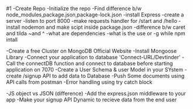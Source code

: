 
#1 
-Create Repo
-Initialize the repo
-Find difference b/w node_modules,package.json,package-lock.json
-install Express
-create a server
-listen to port 8000
-make requests handler for /start and /hello
-install nodemon and make scipt inside package.json
-difference b/w caret and tilda ~and ^
-what are dependencies
-what is the use or -g while npm intall




-Create a free Cluster on MongoDB Official Website
-Install Mongoose Library
-Connect your application to database 'Connect-URL/Devtinder'
-Call the connectDB function and connect to database before starting application on 7070
-Create a User Schema & user Model in your SYstem
-create /signup API to add data to Database
-Push Some documents using API calls from postman
-Error handling using try catch block



-JS object vs JSON (difference)
-Add the express.json middleware to your app
-Make your signup API Dynamic to recieve data from the end user
